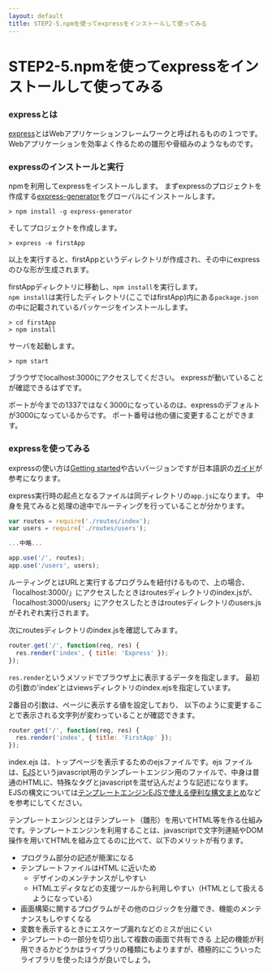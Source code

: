 ```yaml
---
layout: default
title: STEP2-5.npmを使ってexpressをインストールして使ってみる
---
```

# STEP2-5.npmを使ってexpressをインストールして使ってみる

### expressとは
[express](https://www.npmjs.org/package/express)とはWebアプリケーションフレームワークと呼ばれるものの１つです。
Webアプリケーションを効率よく作るための雛形や骨組みのようなものです。

### expressのインストールと実行
npmを利用してexpressをインストールします。
まずexpressのプロジェクトを作成する[express-generator](https://www.npmjs.org/package/express-generator)をグローバルにインストールします。


```
> npm install -g express-generator
```

そしてプロジェクトを作成します。

```
> express -e firstApp
```
以上を実行すると、firstAppというディレクトリが作成され、その中にexpressのひな形が生成されます。

firstAppディレクトリに移動し、`npm install`を実行します。  
`npm install`は実行したディレクトリ(ここではfirstApp)内にある`package.json`の中に記載されているパッケージをインストールします。

```
> cd firstApp
> npm install
```

サーバを起動します。

```
> npm start
```

ブラウザでlocalhost:3000にアクセスしてください。
expressが動いていることが確認できるはずです。

ポートが今までの1337ではなく3000になっているのは、expressのデフォルトが3000になっているからです。
ポート番号は他の値に変更することができます。

### expressを使ってみる
expressの使い方は[Getting started](http://expressjs.com/guide.html)や古いバージョンですが日本語訳の[ガイド](http://hideyukisaito.github.io/expressjs-doc_ja/guide/)が参考になります。


express実行時の起点となるファイルは同ディレクトリの`app.js`になります。
中身を見てみると処理の途中でルーティングを行っていることが分かります。


```js
var routes = require('./routes/index');
var users = require('./routes/users');

...中略...

app.use('/', routes);
app.use('/users', users);
```

ルーティングとはURLと実行するプログラムを紐付けるもので、上の場合、
「localhost:3000/」にアクセスしたときはroutesディレクトリのindex.jsが、  
「localhost:3000/users」にアクセスしたときはroutesディレクトリのusers.jsがそれぞれ実行されます。

次にroutesディレクトリのindex.jsを確認してみます。

```js
router.get('/', function(req, res) {
  res.render('index', { title: 'Express' });
});
```
`res.render`というメソッドでブラウザ上に表示するデータを指定します。
最初の引数の'index'とはviewsディレクトリのindex.ejsを指定しています。

2番目の引数は、ページに表示する値を設定しており、
以下のように変更することで表示される文字列が変わっていることが確認できます。

```js
router.get('/', function(req, res) {
  res.render('index', { title: 'FirstApp' });
});
```

index.ejs は、トップページを表示するためのejsファイルです。ejs ファイルは、[EJS](http://ejs.co/)というjavascript用のテンプレートエンジン用のファイルで、中身は普通のHTMLに、特殊なタグとjavascriptを混ぜ込んだような記述になります。EJSの構文については[テンプレートエンジンEJSで使える便利な構文まとめ](http://qiita.com/y_hokkey/items/31f1daa6cecb5f4ea4c9)などを参考にしてください。

テンプレートエンジンとはテンプレート（雛形）を用いてHTML等を作る仕組みです。テンプレートエンジンを利用することは、javascriptで文字列連結やDOM操作を用いてHTMLを組み立てるのに比べて、以下のメリットが有ります。
   * プログラム部分の記述が簡潔になる
   * テンプレートファイルはHTML に近いため
      * デザインのメンテナンスがしやすい
      * HTMLエディタなどの支援ツールから利用しやすい（HTMLとして扱えるようになっている）
   * 画面構築に関するプログラムがその他のロジックを分離でき、機能のメンテナンスもしやすくなる
   * 変数を表示するときにエスケープ漏れなどのミスが出にくい
   * テンプレートの一部分を切り出して複数の画面で共有できる
上記の機能が利用できるかどうかはライブラリの種類にもよりますが、積極的にこういったライブラリを使ったほうが良いでしょう。
